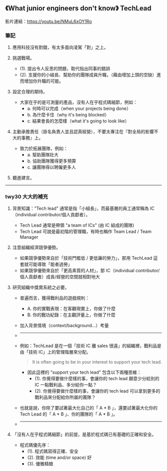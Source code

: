## 《What junior engineers don't know》 TechLead

影片連結：https://youtu.be/NMuL6xOY1Ro

### 筆記

1. 應用科技沒有對錯，有太多面向凌駕「對」之上。

2. 挑選戰場。
   * (1). 提出令人反思的問題，取代指出同事的錯誤
   * (2). 支援你的小組長、幫助你的團隊成員升職，（藉由增加上頭的空缺）進而增加你升職的可能。
    
3. 設定合理的期待。
    * 大家在乎的是可測量的產品，沒有人在乎程式碼細節，例如：
      * a. 何時可以完成（when your projects being done）
      * b. 為什麼卡住（why it's being blocked）
      * c. 結果會長的怎麼樣（what it's going to look like）
    
4. 主動承擔責任（掛名負責人並且認真經營），不要太專注在『對全局的影響不大的事務』上。
    * 致力於拓展團隊，例如：
      * a. 幫助團隊壯大
      * b. 協助團隊獲得更多預算
      * c. 讓團隊得以聘僱更多人

5. 聽進建言。

---

### twy30 大大的補充

1. 背景知識："Tech lead" 通常是指「小組長」，而最基層的員工通常稱為 IC（individual contributor/個人貢獻者）。
   * Tech Lead 通常是帶領 "a team of ICs" (由 IC 組成的團隊)
   * Tech Lead 可說是最初階的管理職，有時也稱作 Team Lead / Team Manager

2. 注意組織經濟競爭優勢。
   * 如果競爭優勢來自於「技術門檻低 / 更低廉的勞力」，那用 TechLead 這套就可能導致「能者過勞」
   * 如果競爭優勢來自於「更高素質的人材」，那 IC（individual contributor/個人貢獻者）成長/經營的空間就相對地大

3. 研究組織中獎賞系統之必要。
   * 普遍而言，獲得戰利品的遊戲規則：
     * A. 你的實戰表現：在客觀現實上，你做了什麼
     * B. 你的戰功紀錄：在主觀評量上，你做了什麼
   * 加入背景情境（context/background...）考量
   * ---
   * 例如：TechLead 是在一個「技術 IC 離 sales 很遠」的組織裡，戰利品是由「技術 IC」上的管理階層來分配。
     > It is often going to be in your interest to support your tech lead.
     * 因此這裡的 "support your tech lead" 包含以下兩種思維：
       * (1). 你覺得要做什麼樣的事，會讓你的 tech lead 願意少分給別的 IC 一點戰利品、多分給你一點？
       * (2). 你覺得要做什麼樣的事，會讓你的 tech lead 可以拿到更多的戰利品來分配給你所屬的團隊？
     
   * 也就是說，你除了要試著最大化自己的「 A * B 」，還要試著最大化你的 Tech Lead 的「 A * B 」、你的團隊的「 A * B 」。
   * ---

4. 「沒有人在乎程式碼細節」的前提，是基於程式碼已有基礎的正確和安全。
   * 程式碼優先序：
     * (1). 程式碼寫得正確、安全
     * (2). 效能 (time and/or space) 好
     * (3). 優雅精緻
